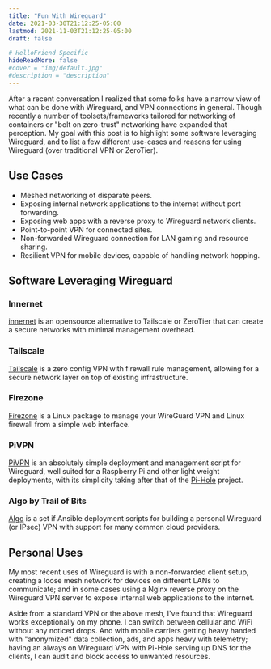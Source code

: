 ```yaml
---
title: "Fun With Wireguard"
date: 2021-03-30T21:12:25-05:00
lastmod: 2021-11-03T21:12:25-05:00
draft: false

# HelloFriend Specific
hideReadMore: false
#cover = "img/default.jpg"
#description = "description"
---
```


After a recent conversation I realized that some folks have a narrow view of what can be done 
with Wireguard, and VPN connections in general. Though recently a number of toolsets/frameworks 
tailored for networking of containers or "bolt on zero-trust" networking have expanded that 
perception. My goal with this post is to highlight some software leveraging Wireguard, and to 
list a few different use-cases and reasons for using Wireguard (over traditional VPN or 
ZeroTier).


## Use Cases
* Meshed networking of disparate peers. 
* Exposing internal network applications to the internet without port forwarding.
* Exposing web apps with a reverse proxy to Wireguard network clients.
* Point-to-point VPN for connected sites.
* Non-forwarded Wireguard connection for LAN gaming and resource sharing.
* Resilient VPN for mobile devices, capable of handling network hopping.

## Software Leveraging Wireguard

### Innernet
[innernet](https://blog.tonari.no/introducing-innernet) is an opensource alternative to Tailscale 
or ZeroTier that can create a secure networks with minimal management overhead. 

### Tailscale
[Tailscale](https://tailscale.com/) is a zero config VPN with firewall rule management, allowing 
for a secure network layer on top of existing infrastructure.

### Firezone
[Firezone](https://github.com/firezone/firezone) is a Linux package to manage your WireGuard VPN and Linux firewall from a simple web interface.

### PiVPN
[PiVPN](https://www.pivpn.io/) is an absolutely simple deployment and management script for 
Wireguard, well suited for a Raspberry Pi and other light weight deployments, with its simplicity 
taking after that of the [Pi-Hole](https://pi-hole.net/) project.

### Algo by Trail of Bits
[Algo](https://github.com/trailofbits/algo) is a set if Ansible deployment scripts for building a 
personal Wireguard (or IPsec) VPN with support for many common cloud providers.


## Personal Uses
My most recent uses of Wireguard is with a non-forwarded client setup, creating a loose mesh network for devices on different LANs to communicate; and in some cases using a Nginx reverse proxy on the Wireguard VPN server to expose internal web applications to the internet.

Aside from a standard VPN or the above mesh, I've found that Wireguard works exceptionally on my 
phone. I can switch between cellular and WiFi without any noticed drops. And with mobile carriers 
getting heavy handed with "anonymized" data collection, ads, and apps heavy with telemetry; 
having an always on Wireguard VPN with Pi-Hole serving up DNS for the clients, I can audit and 
block access to unwanted resources.
